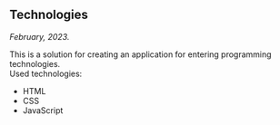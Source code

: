 ## Technologies
*February, 2023.*

This is a solution for creating an application for entering programming technologies.  
Used technologies:
* HTML
* CSS
* JavaScript
